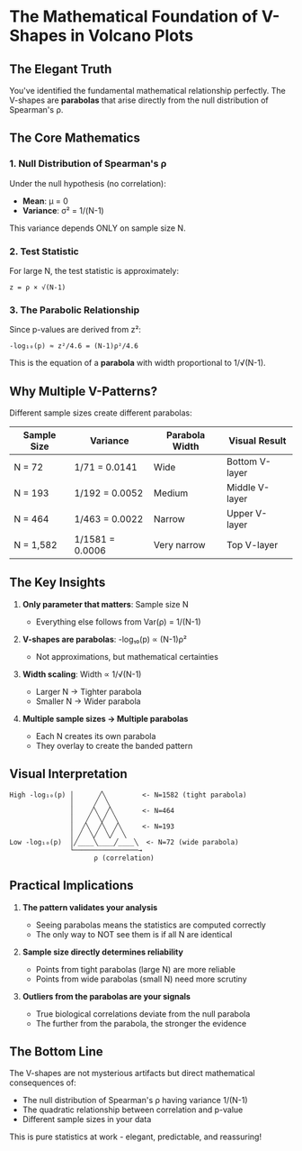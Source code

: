 # The Mathematical Foundation of V-Shapes in Volcano Plots

## The Elegant Truth

You've identified the fundamental mathematical relationship perfectly. The V-shapes are **parabolas** that arise directly from the null distribution of Spearman's ρ.

## The Core Mathematics

### 1. Null Distribution of Spearman's ρ
Under the null hypothesis (no correlation):
- **Mean**: μ = 0
- **Variance**: σ² = 1/(N-1)

This variance depends ONLY on sample size N.

### 2. Test Statistic
For large N, the test statistic is approximately:
```
z = ρ × √(N-1)
```

### 3. The Parabolic Relationship
Since p-values are derived from z²:
```
-log₁₀(p) ≈ z²/4.6 = (N-1)ρ²/4.6
```

This is the equation of a **parabola** with width proportional to 1/√(N-1).

## Why Multiple V-Patterns?

Different sample sizes create different parabolas:

| Sample Size | Variance | Parabola Width | Visual Result |
|-------------|----------|----------------|---------------|
| N = 72      | 1/71 = 0.0141 | Wide | Bottom V-layer |
| N = 193     | 1/192 = 0.0052 | Medium | Middle V-layer |
| N = 464     | 1/463 = 0.0022 | Narrow | Upper V-layer |
| N = 1,582   | 1/1581 = 0.0006 | Very narrow | Top V-layer |

## The Key Insights

1. **Only parameter that matters**: Sample size N
   - Everything else follows from Var(ρ) = 1/(N-1)

2. **V-shapes are parabolas**: -log₁₀(p) ∝ (N-1)ρ²
   - Not approximations, but mathematical certainties

3. **Width scaling**: Width ∝ 1/√(N-1)
   - Larger N → Tighter parabola
   - Smaller N → Wider parabola

4. **Multiple sample sizes → Multiple parabolas**
   - Each N creates its own parabola
   - They overlay to create the banded pattern

## Visual Interpretation

```
High -log₁₀(p) │      ╱╲         <- N=1582 (tight parabola)
               │     ╱  ╲
               │    ╱╲  ╱╲       <- N=464
               │   ╱  ╲╱  ╲
               │  ╱╲  ╱╲  ╱╲     <- N=193
               │ ╱  ╲╱  ╲╱  ╲
Low -log₁₀(p)  │╱____╲____╱____╲  <- N=72 (wide parabola)
               └────────────────→
                     ρ (correlation)
```

## Practical Implications

1. **The pattern validates your analysis**
   - Seeing parabolas means the statistics are computed correctly
   - The only way to NOT see them is if all N are identical

2. **Sample size directly determines reliability**
   - Points from tight parabolas (large N) are more reliable
   - Points from wide parabolas (small N) need more scrutiny

3. **Outliers from the parabolas are your signals**
   - True biological correlations deviate from the null parabola
   - The further from the parabola, the stronger the evidence

## The Bottom Line

The V-shapes are not mysterious artifacts but direct mathematical consequences of:
- The null distribution of Spearman's ρ having variance 1/(N-1)
- The quadratic relationship between correlation and p-value
- Different sample sizes in your data

This is pure statistics at work - elegant, predictable, and reassuring!